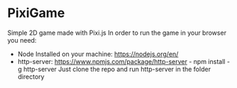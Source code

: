 # PixiGame

Simple 2D game made with Pixi.js
In order to run the game in your browser you need:
  - Node Installed on your machine: https://nodejs.org/en/
  - http-server: https://www.npmjs.com/package/http-server - npm install -g http-server
Just clone the repo and run http-server in the folder directory
